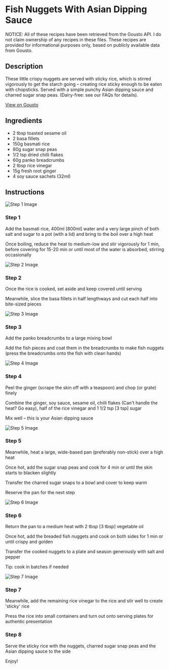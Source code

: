 # Fish Nuggets With Asian Dipping Sauce 

NOTICE: All of these recipes have been retrieved from the Gousto API. I do not claim ownership of any recipes in these files. These recipes are provided for informational purposes only, based on publicly available data from Gousto.

## Description

These little crispy nuggets are served with sticky rice, which is stirred vigorously to get the starch going – creating rice sticky enough to be eaten with chopsticks. Served with a simple punchy Asian dipping sauce and charred sugar snap peas. (Dairy-free: see our FAQs for details).

[View on Gousto](https://www.gousto.co.uk/recipes/cookbook/fish-nuggets-with-asian-dipping-sauce)

## Ingredients

- 2 tbsp toasted sesame oil
- 2 basa fillets
- 150g basmati rice
- 80g sugar snap peas
- 1/2 tsp dried chilli flakes 
- 60g panko breadcrumbs 
- 2 tbsp rice vinegar
- 15g fresh root ginger
- 4 soy sauce sachets (32ml)

## Instructions

![Step 1 Image](https://production-media.gousto.co.uk/cms/recipe-step-image/400.-400_.-step-1-x200.jpg)

### Step 1

Add the basmati&nbsp;rice, 400ml <span class="text-danger">[800ml]</span>&nbsp;water and a very large pinch&nbsp;of both salt and sugar to a pot (with a lid) and bring to the boil over a high heat


Once boiling, reduce the heat to medium-low and stir vigorously for 1 min, before covering for 15-20 min or until most of the water is absorbed, stirring occasionally&nbsp;

![Step 2 Image](https://production-media.gousto.co.uk/cms/recipe-step-image/400.-400_.-step-2-x200.jpg)

### Step 2

Once&nbsp;the rice is cooked, set aside and keep covered until serving&nbsp;


Meanwhile, slice the basa fillets in half lengthways and cut each half into bite-sized pieces&nbsp;

![Step 3 Image](https://production-media.gousto.co.uk/cms/recipe-step-image/400.-400_.-step-3-x200.jpg)

### Step 3

Add the panko breadcrumbs to a large mixing bowl


Add the fish pieces and coat them in the breadcrumbs to make fish nuggets (press the breadcrumbs onto the fish with clean hands)

![Step 4 Image](https://production-media.gousto.co.uk/cms/recipe-step-image/400.-400_.-step-4-x200.jpg)

### Step 4

Peel the ginger (scrape the skin off with a teaspoon) and chop (or grate) finely


Combine the ginger, soy sauce, sesame oil, chilli flakes (Can't handle the heat? Go easy), half of the rice vinegar and&nbsp;1 1/2 tsp <span class="text-danger">[3 tsp]</span>&nbsp;sugar&nbsp;


Mix well &ndash;&nbsp;this is your Asian dipping sauce&nbsp;

![Step 5 Image](https://production-media.gousto.co.uk/cms/recipe-step-image/400.-400_.-step-5-x200.jpg)

### Step 5

Meanwhile, heat a large, wide-based pan (preferably non-stick) over a high heat


Once&nbsp;hot, add the sugar snap peas and cook for 4 min or until the skin starts to blacken slightly


Transfer the charred sugar snaps to a bowl and cover to keep warm


Reserve the pan for the next step

![Step 6 Image](https://production-media.gousto.co.uk/cms/recipe-step-image/400.-400_.-step-6-x200.jpg)

### Step 6

Return the pan to a medium heat with 2 tbsp <span class="text-danger">[3 tbsp]</span>&nbsp;vegetable oil


Once hot, add the breaded fish nuggets and cook on both sides for 1 min or until crispy and golden


Transfer the cooked nuggets to a plate and season generously with salt and pepper


Tip:&nbsp;cook in batches if needed

![Step 7 Image](https://production-media.gousto.co.uk/cms/recipe-step-image/400.-400_.-step-7-x200.jpg)

### Step 7

Meanwhile, add the remaining rice&nbsp;vinegar to the rice and stir well to create 'sticky' rice


Press the rice into small containers and turn out onto serving plates for authentic presentation

### Step 8

Serve the sticky rice with the nuggets, charred sugar snap peas and the Asian dipping sauce to the side


Enjoy!

